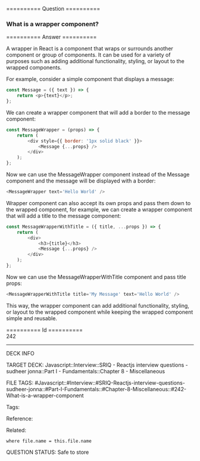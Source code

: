 ========== Question ==========  

### What is a wrapper component?  

========== Answer ==========  

A wrapper in React is a component that wraps or surrounds another component or group of components. It can be used for a variety of purposes such as adding additional functionality, styling, or layout to the wrapped components.

For example, consider a simple component that displays a message:

```javascript
const Message = ({ text }) => {
    return <p>{text}</p>;
};
```

We can create a wrapper component that will add a border to the message component:

```javascript
const MessageWrapper = (props) => {
    return (
        <div style={{ border: '1px solid black' }}>
            <Message {...props} />
        </div>
    );
};
```

Now we can use the MessageWrapper component instead of the Message component and the message will be displayed with a border:

```javascript
<MessageWrapper text='Hello World' />
```

Wrapper component can also accept its own props and pass them down to the wrapped component, for example, we can create a wrapper component that will add a title to the message component:

```javascript
const MessageWrapperWithTitle = ({ title, ...props }) => {
    return (
        <div>
            <h3>{title}</h3>
            <Message {...props} />
        </div>
    );
};
```

Now we can use the MessageWrapperWithTitle component and pass title props:

```javascript
<MessageWrapperWithTitle title='My Message' text='Hello World' />
```

This way, the wrapper component can add additional functionality, styling, or layout to the wrapped component while keeping the wrapped component simple and reusable.

========== Id ==========  
242

---

DECK INFO

TARGET DECK: Javascript::Interview::SRIQ - Reactjs interview questions - sudheer jonna::Part I - Fundamentals::Chapter 8 - Miscellaneous

FILE TAGS: #Javascript::#Interview::#SRIQ-Reactjs-interview-questions-sudheer-jonna::#Part-I-Fundamentals::#Chapter-8-Miscellaneous::#242-What-is-a-wrapper-component

Tags:

Reference:

Related:

```dataview
where file.name = this.file.name
```
QUESTION STATUS: Safe to store
